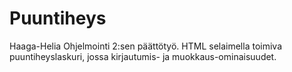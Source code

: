 # Puuntiheys

Haaga-Helia Ohjelmointi 2:sen päättötyö. HTML selaimella toimiva puuntiheyslaskuri, jossa kirjautumis- ja muokkaus-ominaisuudet.
